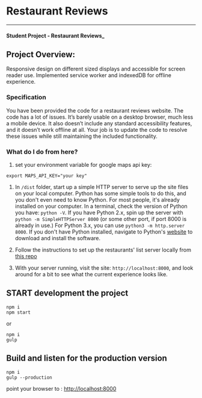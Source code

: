 # Restaurant Reviews
---
#### Student Project - Restaurant Reviews_

## Project Overview:

 Responsive design on different sized displays and accessible for screen reader use. Implemented service worker and indexedDB for offline experience.

### Specification

You have been provided the code for a restaurant reviews website. The code has a lot of issues. It’s barely usable on a desktop browser, much less a mobile device. It also doesn’t include any standard accessibility features, and it doesn’t work offline at all. Your job is to update the code to resolve these issues while still maintaining the included functionality.

### What do I do from here?

1. set your environment variable for google maps api key:

```shell
export MAPS_API_KEY="your key"
```

1. In `/dist` folder, start up a simple HTTP server to serve up the site files on your local computer. Python has some simple tools to do this, and you don't even need to know Python. For most people, it's already installed on your computer. In a terminal, check the version of Python you have: `python -V`. If you have Python 2.x, spin up the server with `python -m SimpleHTTPServer 8000` (or some other port, if port 8000 is already in use.) For Python 3.x, you can use `python3 -m http.server 8000`. If you don't have Python installed, navigate to Python's [website](https://www.python.org/) to download and install the software.

1. Follow the instructions to set up the restaurants' list server locally from [this repo](https://github.com/udacity/mws-restaurant-stage-2)

1. With your server running, visit the site: `http://localhost:8000`, and look around for a bit to see what the current experience looks like.

## START development the project

```shell
npm i
npm start
```

or

```shell
npm i
gulp
```

## Build and listen for the production version

```shell
npm i
gulp --production
```

point your browser to : <http://localhost:8000>